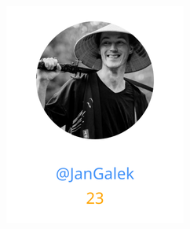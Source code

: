 
<div>
<span>
  <a href="https://github.com/JanGalek"><img src="https://raw.githubusercontent.com/gouef/tester/refs/heads/contributors-svg/.github/contributors/JanGalek.svg" alt="JanGalek" /></a>
</span>
</div>

